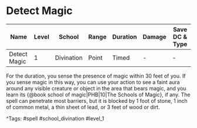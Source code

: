 # Detect Magic

| Name | Level | School | Range | Duration | Damage | Save DC & Type |
|------|-------|--------|-------|----------|--------|----------------|
| Detect Magic | 1 | Divination | Point | Timed | - | - |

For the duration, you sense the presence of magic within 30 feet of you. If you sense magic in this way, you can use your action to see a faint aura around any visible creature or object in the area that bears magic, and you learn its {@book school of magic|PHB|10|The Schools of Magic}, if any. The spell can penetrate most barriers, but it is blocked by 1 foot of stone, 1 inch of common metal, a thin sheet of lead, or 3 feet of wood or dirt.

^Tags: #spell #school_divination #level_1